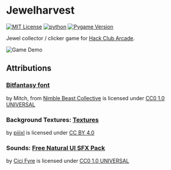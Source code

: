 # Jewelharvest
[![MIT License](https://img.shields.io/badge/License-MIT-green.svg)](https://choosealicense.com/licenses/mit/) [![python](https://img.shields.io/badge/Python-3.1-3776AB.svg?style=flat&logo=python&logoColor=white)](https://www.python.org) [![Pygame Version](https://img.shields.io/badge/Pygame-2.6.0-4caf50.svg)](https://www.pygame.org/news/2024/6/pygame-2-6-0)

Jewel collector / clicker game for [Hack Club Arcade](https://hackclub.com/arcade).

![Game Demo](https://media4.giphy.com/media/v1.Y2lkPTc5MGI3NjExeXRhM3J6MWM3cTFycnRjZjVhZHRlZjFkNXlpanA3OGxxczV5amZ1diZlcD12MV9pbnRlcm5hbF9naWZfYnlfaWQmY3Q9Zw/vwU9HqRfAHaPhZcCsr/giphy.gif)

## Attributions

### [Bitfantasy font](https://nimblebeastscollective.itch.io/nb-pixel-font-bundle)
by Mitch, from [Nimble Beast Collective](https://nimblebeastscollective.itch.io/) is licensed under [CC0 1.0 UNIVERSAL](https://creativecommons.org/publicdomain/zero/1.0/deed.en)

### Background Textures: [Textures](https://piiixl.itch.io/textures)
by [piiixl](https://piiixl.itch.io/) is licensed under [CC BY 4.0](https://creativecommons.org/licenses/by/4.0/deed.en)

### Sounds: [Free Natural UI SFX Pack](https://piiixl.itch.io/textures](https://cicifyre.itch.io/free-natural-sfx-pack))
by [Cici Fyre]([https://piiixl.itch.io/](https://cicifyre.carrd.co/)) is licensed under [CC0 1.0 UNIVERSAL](https://creativecommons.org/publicdomain/zero/1.0/deed.en)




